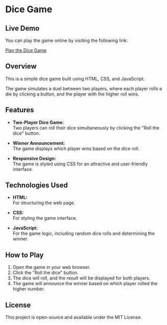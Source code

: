 # Dice Game

## Live Demo

You can play the game online by visiting the following link:

[Play the Dice Game](#)  <!-- Replace # with your actual URL -->

## Overview

This is a simple dice game built using HTML, CSS, and JavaScript.

The game simulates a duel between two players, where each player rolls a die by clicking a button, and the player with the higher roll wins.

## Features

- **Two-Player Dice Game:**  
  Two players can roll their dice simultaneously by clicking the "Roll the dice" button.

- **Winner Announcement:**  
  The game displays which player wins based on the dice roll.

- **Responsive Design:**  
  The game is styled using CSS for an attractive and user-friendly interface.

## Technologies Used

- **HTML:**  
  For structuring the web page.

- **CSS:**  
  For styling the game interface.

- **JavaScript:**  
  For the game logic, including random dice rolls and determining the winner.

## How to Play

1. Open the game in your web browser.
2. Click the "Roll the dice" button.
3. The dice will roll, and the result will be displayed for both players.
4. The game will announce the winner based on which player rolled the higher number.


## License

This project is open-source and available under the MIT License.
